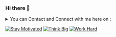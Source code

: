 ### Hi there 👋

<!--
**Alabere-coder/Alabere-coder** is a ✨ _special_ ✨ repository because its `README.md` (this file) appears on your GitHub profile.

Here are some ideas to get you started:

- 🔭 I’m currently working on ...
- 🌱 I’m currently learning ...
- 👯 I’m looking to collaborate on ...
- 🤔 I’m looking for help with ...
- 💬 Ask me about ...
- 📫 How to reach me: ...
- 😄 Pronouns: ...
- ⚡ Fun fact: ...
-->

<details> 
     <summary> You can Contact and Connect with me here on : </summary>
     
     
     
<!-- ---------------------------------------------------------------------------------------------------------------------------------------------------------------->
<!-- ---------------------------------------------------------------------------------------------------------------------------------------------------------------->
<br>

<br>
     
<div align="center"> 
     <table>
  <tr>
    <td>
      <a href="https://www.linkedin.com/in/isiaq-abdul-azeez-84ba24259/"> 
        <img height="30" src="https://img.shields.io/badge/linkedin-blue.svg?&style=for-the-badge&logo=linkedin&logoColor=white"/> 
      </a> 
    </td>
    <td>
      <a href="https://github.com/Alabere-coder:"> 
        <img height="30" src="https://img.shields.io/badge/Github-%23000000.svg?&style=for-the-badge&logo=github&logoColor=white"/> 
      </a>
    </td>
    <td>
      <a href="https://twitter.com/AlabereIsiaq">
        <img height="30" src="https://img.shields.io/badge/Twitter-1DA1F2?style=for-the-badge&logo=twitter&logoColor=white"> 
      </a>
    </td>
  </tr>
</table>
</div>
     
</details>

[![Stay Motivated](https://img.shields.io/badge/Stay-Motivated-teal.svg?style=for-the-badge)](https://github.com/ayush-sleeping)
[![Think Big](https://img.shields.io/badge/Think-Big-orange.svg?style=for-the-badge)](https://github.com/ayush-sleeping)
[![Work Hard](https://img.shields.io/badge/Work-Hard-blue.svg?style=for-the-badge)](https://github.com/ayush-sleeping)
